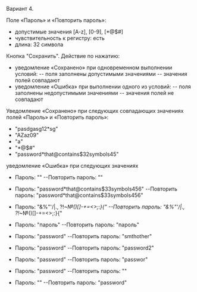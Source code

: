 Вариант 4. 

Поле «Пароль» и «Повторить пароль»:
- допустимые значения [A-z], [0-9], [*@$#]
- чувствительность к регистру: есть
- длина: 32 символа

Кнопка "Сохранить". Действие по нажатию: 
- уведомление «Сохранено» при одновременном выполнении условий:
-- поля заполнены допустимыми значениями
-- значения полей совпадают
- уведомление «Ошибка» при выполнении одного из условий:
-- поля заполнены недопустимыми значениями
-- значения полей не совпадают

Уведомление «Сохранено» при следующих совпадающих значениях полей
«Пароль» и «Повторить пароль»:
- "pasdgasg12*sg"
- "AZaz09"
- "a"
- "*@$#"
- "password*that@contains$32symbols45"

уведомление «Ошибка» при следующих значениях
- Пароль: ""
--Повторить пароль: ""
- Пароль: "password*that@contains$33symbols456"
--Повторить пароль: "password*that@contains$33symbols456"
- Пароль: "&%"'/|\., ?!_~№()[]-+=<>;:}{"
--Повторить пароль: "&%"'/|\., ?!_~№()[]-+=<>;:}{"
- Пароль: "пароль"
--Повторить пароль: "пароль"

- Пароль: "password"
  --Повторить пароль: "smthother"
  
- Пароль: "password"
  --Повторить пароль: "password2"
  
 - Пароль: "password"
  --Повторить пароль: "passwor"
  
- Пароль: "password"
  --Повторить пароль: ""
  
- Пароль: ""
  --Повторить пароль: "password"
  
